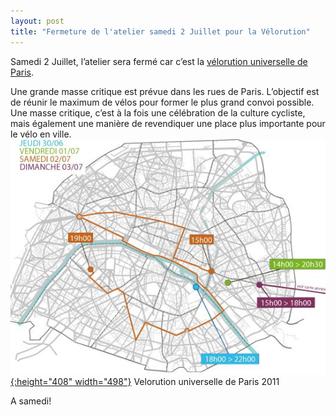 ```yaml
---
layout: post
title: "Fermeture de l'atelier samedi 2 Juillet pour la Vélorution"
---
```



Samedi 2 Juillet, l’atelier sera fermé car c’est la [vélorution universelle de Paris](http://velorutionuniverselle.org/articles/).

Une grande masse critique est prévue dans les rues de Paris. L’objectif est de réunir le maximum de vélos pour former le plus grand convoi possible. Une masse critique, c’est à la fois une célébration de la culture cycliste, mais également une manière de revendiquer une place plus importante pour le vélo en ville.
[![](/assets/old/velorution1.jpg "velorution"){:height="408" width="498"}](/assets/old/velorution1.jpg)
Velorution universelle de Paris 2011


A samedi!
